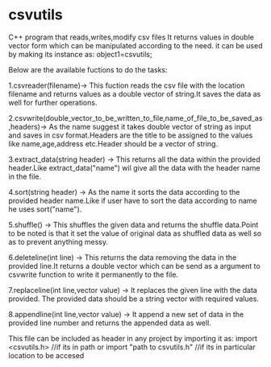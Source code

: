 # csvutils
C++ program that reads,writes,modify csv files 
It returns values in double vector form which can be manipulated according to the need.
it can be used by making its instance as:
object1=csvutils;

Below are the available fuctions to do the tasks:

1.csvreader(filename)-> This fuction reads the csv file with the location filename and returns values as a double vector of string.It saves the data as well for further operations.

2.csvwrite(double_vector_to_be_written_to_file,name_of_file_to_be_saved_as,headers)-> As the name suggest it takes double vector of string as input and saves in csv format.Headers are the title to be assigned to the values like name,age,address etc.Header should be a vector of string.

3.extract_data(string header) -> This returns all the data within the provided header.Like extract_data("name") wil give all the data with the header name in the file.

4.sort(string header) -> As the name it sorts the data according to the provided header name.Like if user have to sort the data according to name he uses sort("name").

5.shuffle() -> This shuffles the given data and returns the shuffle data.Point to be noted is that it set the value of original data as shuffled data as well so as to prevent anything messy.

6.deleteline(int line) -> This returns the data removing the data in the provided line.It returns a double vector which can be send as a argument to csvwrite function to write it permanently to the file.

7.replaceline(int line,vector<string> value) -> It replaces the given line with the data provided. The provided data should be a string vector with required values.

8.appendline(int line,vector<string> value) -> It append a new set of data in the provided line number and returns the appended data as well.

This file can be included as header in any project by importing it as:
  import <csvutils.h> //if its in path
  or
  import "path to csvutils.h" //if its in particular location to be accesed
